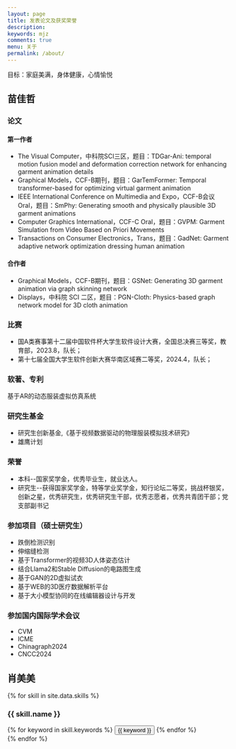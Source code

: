 ```yaml
---
layout: page
title: 发表论文及获奖荣誉
description: 
keywords: mjz
comments: true
menu: 关于
permalink: /about/
---
```

目标：家庭美满，身体健康，心情愉悦

## 苗佳哲
<h3>论文</h3>
<h4>第一作者</h4>
  <ul>
    <li>The Visual Computer，中科院SCI三区，题目：TDGar-Ani: temporal motion fusion model and deformation correction network for enhancing garment animation details </li>
    <li>Graphical Models，CCF-B期刊，题目：GarTemFormer: Temporal transformer-based for optimizing virtual garment animation</li>
    <li>IEEE International Conference on Multimedia and Expo，CCF-B会议 Oral，题目：SmPhy: Generating smooth and physically plausible 3D garment animations</li>
    <li>Computer Graphics International，CCF-C Oral，题目：GVPM: Garment Simulation from Video Based on Priori Movements</li>
    <li>Transactions on Consumer Electronics，Trans，题目：GadNet: Garment adaptive network optimization dressing human animation</li>
  </ul>
<h4>合作者</h4>
  <ul>
    <li>Graphical Models，CCF-B期刊，题目：GSNet: Generating 3D garment animation via graph skinning network</li>
    <li>Displays，中科院 SCI 二区，题目：PGN-Cloth: Physics-based graph network model for 3D cloth animation</li>
  </ul>
<h3>比赛</h3>
  <ul>
    <li>国A类赛事第十二届中国软件杯大学生软件设计大赛，全国总决赛三等奖，教育部，2023.8，队长；</li>
    <li>第十七届全国大学生软件创新大赛华南区域赛二等奖，2024.4，队长；</li>
  </ul>
<h3>软著、专利</h3>
基于AR的动态服装虚拟仿真系统
<h3>研究生基金</h3>
  <ul>
    <li>研究生创新基金,《基于视频数据驱动的物理服装模拟技术研究》</li>
    <li>雄鹰计划</li>
  </ul>
<h3>荣誉</h3>
  <ul>
    <li>本科--国家奖学金，优秀毕业生，就业达人。</li>
    <li>研究生--获得国家奖学金，特等学业奖学金，知行论坛二等奖，挑战杯银奖，创新之星，优秀研究生，优秀研究生干部，优秀志愿者，优秀共青团干部；党支部副书记</li>
  </ul>
<h3>参加项目（硕士研究生）</h3>
  <ul>
    <li>跌倒检测识别</li>
    <li>伸缩缝检测</li>
    <li>基于Transformer的视频3D人体姿态估计</li>
    <li>结合Llama2和Stable Diffusion的电路图生成</li>
    <li>基于GAN的2D虚拟试衣</li>
    <li>基于WEB的3D医疗数据解析平台</li>
    <li>基于大小模型协同的在线编辑器设计与开发</li>
  </ul>
<h3>参加国内国际学术会议</h3>
  <ul>
    <li>CVM</li>
    <li>ICME</li>
    <li>Chinagraph2024</li>
    <li>CNCC2024</li>
  </ul>

## 肖美美

{% for skill in site.data.skills %}
### {{ skill.name }}
<div class="btn-inline">
{% for keyword in skill.keywords %}
<button class="btn btn-outline" type="button">{{ keyword }}</button>
{% endfor %}
</div>
{% endfor %}
